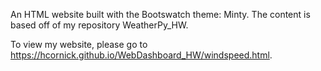 An HTML website built with the Bootswatch theme: Minty. The content is based off of my repository WeatherPy_HW.

To view my website, please go to https://hcornick.github.io/WebDashboard_HW/windspeed.html.
